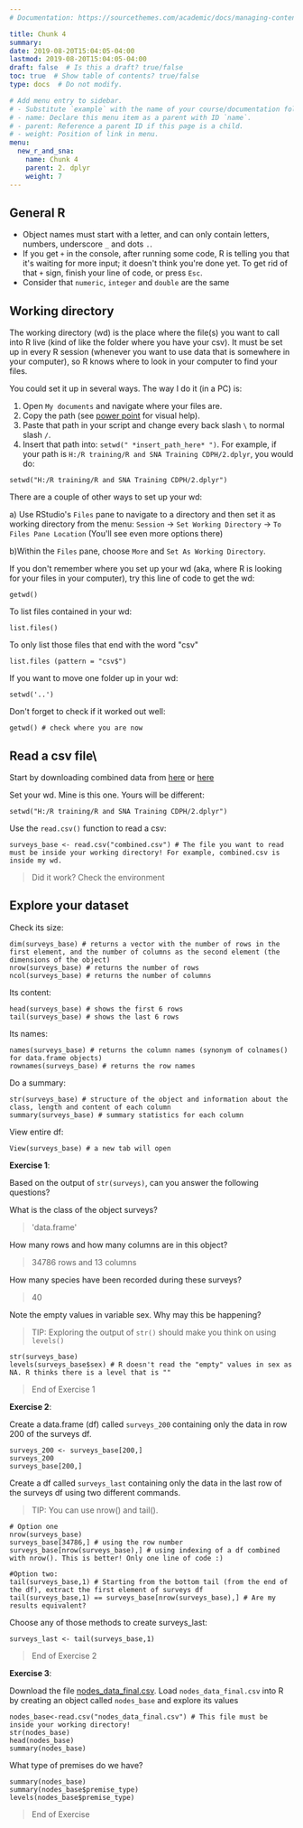 ```yaml
---
# Documentation: https://sourcethemes.com/academic/docs/managing-content/

title: Chunk 4
summary:
date: 2019-08-20T15:04:05-04:00
lastmod: 2019-08-20T15:04:05-04:00
draft: false  # Is this a draft? true/false
toc: true  # Show table of contents? true/false
type: docs  # Do not modify.

# Add menu entry to sidebar.
# - Substitute `example` with the name of your course/documentation folder.
# - name: Declare this menu item as a parent with ID `name`.
# - parent: Reference a parent ID if this page is a child.
# - weight: Position of link in menu.
menu:
  new_r_and_sna:
    name: Chunk 4
    parent: 2. dplyr
    weight: 7
---
```



## **General R**
* Object names must start with a letter, and can only contain letters, numbers, underscore `_` and dots `.`.
* If you get `+` in the console, after running some code, R is telling you that it's waiting for more input; it doesn't think you're done yet. To get rid of that `+` sign, finish your line of code, or press `Esc`.
* Consider that `numeric`, `integer` and `double` are the same


## **Working directory**

The working directory (wd) is the place where the file(s) you want to call into R live (kind of like the folder where you have your csv). It must be set up in every R session (whenever you want to use data that is somewhere in your computer), so R knows where to look in your computer to find your files.

You could set it up in several ways. The way I do it (in a PC) is:

  1. Open `My documents` and navigate where your files are.
  2. Copy the path (see [power point](https://github.com/EKuki/website/blob/master/content/courses/new_r_and_sna/2.Dplyr_SNA%20using%20R_25March19.pptx) for visual help).
  3. Paste that path in your script and change every back slash `\` to normal slash `/`.
  4. Insert that path into: `setwd(" *insert_path_here* ")`. For example, if your path is `H:/R training/R and SNA Training CDPH/2.dplyr`, you would do: 

```{r, echo = TRUE}
setwd("H:/R training/R and SNA Training CDPH/2.dplyr")
```

There are a couple of other ways to set up your wd:

  a) Use RStudio's `Files` pane to navigate to a directory and then set it as working directory from the menu: `Session` -> `Set Working Directory` -> `To Files Pane Location` (You'll see even more options there)
  
  b)Within the `Files` pane, choose `More` and `Set As Working Directory`.


If you don't remember where you set up your wd (aka, where R is looking for your files in your computer), try this line of code to get the wd:
```{r, echo = TRUE}
getwd()
```

To list files contained in your wd:
```{r, echo = TRUE}
list.files()
```
To only list those files that end with the word "csv"
```{r, echo = TRUE}
list.files (pattern = "csv$")
```
If you want to move one folder up in your wd:
```{r, echo = TRUE}
setwd('..')
```
Don't forget to check if it worked out well:
```{r, echo = TRUE}
getwd() # check where you are now
```

## **Read a csv file**\

Start by downloading combined data from [here](https://figshare.com/articles/Portal_Project_Teaching_Database/1314459) or [here](https://github.com/EKuki/website/blob/master/content/courses/new_r_and_sna/combined.csv)

Set your wd. Mine is this one. Yours will be different: 
```{r, echo = TRUE}
setwd("H:/R training/R and SNA Training CDPH/2.dplyr")
```

Use the `read.csv()` function to read a csv:
```{r, echo = TRUE}
surveys_base <- read.csv("combined.csv") # The file you want to read must be inside your working directory! For example, combined.csv is inside my wd.
```
> Did it work? Check the environment

## Explore your dataset
Check its size:
```{r, echo = TRUE}
dim(surveys_base) # returns a vector with the number of rows in the first element, and the number of columns as the second element (the dimensions of the object)
nrow(surveys_base) # returns the number of rows
ncol(surveys_base) # returns the number of columns
```
Its content:
```{r, echo = TRUE}
head(surveys_base) # shows the first 6 rows 
tail(surveys_base) # shows the last 6 rows
```

Its names:
```{r, echo = TRUE}
names(surveys_base) # returns the column names (synonym of colnames() for data.frame objects)
rownames(surveys_base) # returns the row names
```

Do a summary:
```{r, echo = TRUE}
str(surveys_base) # structure of the object and information about the class, length and content of each column
summary(surveys_base) # summary statistics for each column
```
View entire df:
```{r, echo = TRUE}
View(surveys_base) # a new tab will open
```


**Exercise 1**: 

Based on the output of `str(surveys)`, can you answer the following questions?

What is the class of the object surveys? 

> 'data.frame'

How many rows and how many columns are in this object? 

> 34786 rows and 13 columns

How many species have been recorded during these surveys? 

> 40

Note the empty values in variable sex. Why may this be happening? 

> TIP: Exploring the output of `str()` should make you think on using `levels()`

```{r, echo = TRUE}
str(surveys_base)
levels(surveys_base$sex) # R doesn't read the "empty" values in sex as NA. R thinks there is a level that is ""
```

> End of Exercise 1 

**Exercise 2**:

Create a data.frame (df) called `surveys_200` containing only the data in row 200 of the surveys df.
```{r, echo = TRUE}
surveys_200 <- surveys_base[200,]
surveys_200
surveys_base[200,]
```

Create a df called `surveys_last` containing only the data in the last row of the surveys df using two different commands. 

>TIP: You can use nrow() and tail().

```{r, echo = TRUE}
# Option one
nrow(surveys_base)
surveys_base[34786,] # using the row number
surveys_base[nrow(surveys_base),] # using indexing of a df combined with nrow(). This is better! Only one line of code :)

#Option two:
tail(surveys_base,1) # Starting from the bottom tail (from the end of the df), extract the first element of surveys df
tail(surveys_base,1) == surveys_base[nrow(surveys_base),] # Are my results equivalent? 
```

Choose any of those methods to create surveys_last:
```{r, echo = TRUE}
surveys_last <- tail(surveys_base,1)
```

> End of Exercise 2



**Exercise 3**:

Download the file [nodes_data_final.csv](https://github.com/EKuki/website/blob/master/content/courses/new_r_and_sna/nodes_data_final.csv). 
Load `nodes_data_final.csv` into R by creating an object called `nodes_base` and explore its values

```{r, echo = TRUE}
nodes_base<-read.csv("nodes_data_final.csv") # This file must be inside your working directory!
str(nodes_base)
head(nodes_base)
summary(nodes_base)
```
What type of premises do we have?
```{r, echo = TRUE}
summary(nodes_base)
summary(nodes_base$premise_type)
levels(nodes_base$premise_type)
```

> End of Exercise 

